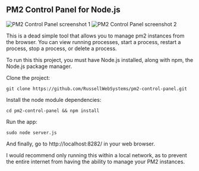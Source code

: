 ## PM2 Control Panel for Node.js
![PM2 Control Panel screenshot 1](https://raw.githubusercontent.com/RussellWebSystems/pm2-control-panel/master/images/pm2cp.jpg "PM2 Control Panel overview")
![PM2 Control Panel screenshot 2](https://raw.githubusercontent.com/RussellWebSystems/pm2-control-panel/master/images/addpm2app.jpg "Starting a PM2 process")

This is a dead simple tool that allows you to manage pm2 instances from the browser.  You can view running processes, start a process, restart a process, stop a process, or delete a process.

To run this this project, you must have Node.js installed, along with npm, the Node.js package manager.

Clone the project:

`git clone https://github.com/RussellWebSystems/pm2-control-panel.git`

Install the node module dependencies:

`cd pm2-control-panel && npm install`

Run the app:

`sudo node server.js`

And finally, go to http://localhost:8282/ in your web browser.

I would recommend only running this within a local network, as to prevent the entire internet from having the ability to manage your PM2 instances.